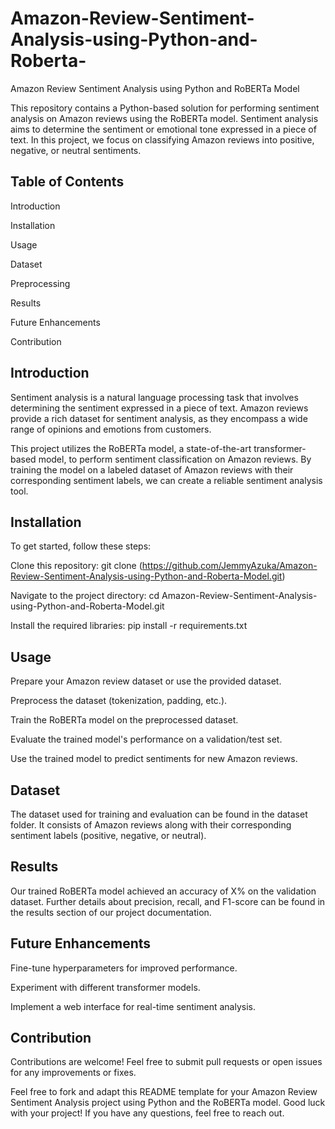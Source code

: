 # Amazon-Review-Sentiment-Analysis-using-Python-and-Roberta-


Amazon Review Sentiment Analysis using Python and RoBERTa Model


This repository contains a Python-based solution for performing sentiment analysis on Amazon reviews using the RoBERTa model. Sentiment analysis aims to determine the sentiment or emotional tone expressed in a piece of text. In this project, we focus on classifying Amazon reviews into positive, negative, or neutral sentiments.



## Table of Contents

Introduction

Installation

Usage

Dataset

Preprocessing

Results

Future Enhancements

Contribution



## Introduction

Sentiment analysis is a natural language processing task that involves determining the sentiment expressed in a piece of text. Amazon reviews provide a rich dataset for sentiment analysis, as they encompass a wide range of opinions and emotions from customers.

This project utilizes the RoBERTa model, a state-of-the-art transformer-based model, to perform sentiment classification on Amazon reviews. By training the model on a labeled dataset of Amazon reviews with their corresponding sentiment labels, we can create a reliable sentiment analysis tool.



## Installation

To get started, follow these steps:

Clone this repository: git clone (https://github.com/JemmyAzuka/Amazon-Review-Sentiment-Analysis-using-Python-and-Roberta-Model.git)

Navigate to the project directory: cd Amazon-Review-Sentiment-Analysis-using-Python-and-Roberta-Model.git

Install the required libraries: pip install -r requirements.txt



## Usage

Prepare your Amazon review dataset or use the provided dataset.

Preprocess the dataset (tokenization, padding, etc.).

Train the RoBERTa model on the preprocessed dataset.

Evaluate the trained model's performance on a validation/test set.

Use the trained model to predict sentiments for new Amazon reviews.



## Dataset

The dataset used for training and evaluation can be found in the dataset folder. It consists of Amazon reviews along with their corresponding sentiment labels (positive, negative, or neutral).



## Results

Our trained RoBERTa model achieved an accuracy of X% on the validation dataset. Further details about precision, recall, and F1-score can be found in the results section of our project documentation.



## Future Enhancements

Fine-tune hyperparameters for improved performance.

Experiment with different transformer models.

Implement a web interface for real-time sentiment analysis.



## Contribution

Contributions are welcome! Feel free to submit pull requests or open issues for any improvements or fixes.


Feel free to fork and adapt this README template for your Amazon Review Sentiment Analysis project using Python and the RoBERTa model. Good luck with your project! If you have any questions, feel free to reach out.

